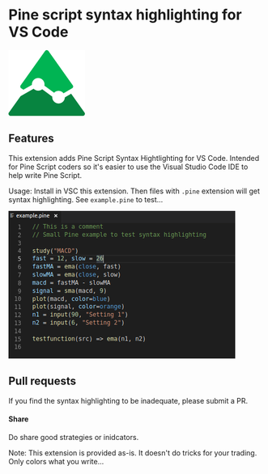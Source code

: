 # Pine script syntax highlighting for VS Code

![Pinetree](images/pinetreeicon.png)

## Features

This extension adds Pine Script Syntax Hightlighting for VS Code. Intended for Pine Script coders so it's easier to use the Visual Studio Code IDE to help write Pine Script.

Usage:  Install in VSC this extension. Then files with `.pine` extension will get syntax highlighting. See `example.pine` to test...

![Pine Example](images/pine_example.png)

## Pull requests

If you find the syntax highlighting to be inadequate, please submit a PR.

#### Share

Do share good strategies or inidcators.


Note: This extension is provided as-is. It doesn't do tricks for your trading. Only colors what you write...
